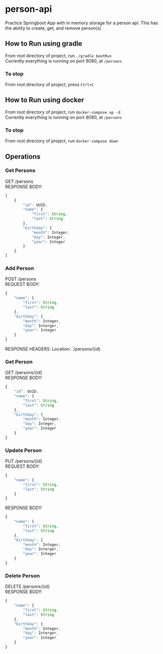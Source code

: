 # person-api

Practice Springboot App with in memory storage for a person api. This has the ability to create, get, and remove person(s).

## How to Run using gradle
From root directory of project, run `./gradle bootRun` <br />
Currently everything is running on port 8080, at `/persons`

### To stop
From root directory of project, press `Ctrl+C`

## How to Run using docker
From root directory of project, run `docker-compose up -d` <br />
Currently everything is running on port 8080, at `/persons`

### To stop
From root directory of project, run `docker-compose down`

## Operations
### Get Persons
GET /persons <br />
RESPONSE BODY:
```javascript
[
    {
        "id": UUID,
        "name": {
            "first": String,
            "last": String
        },
        "birthday": {
            "month": Integer,
            "day": Integer,
            "year": Integer
        }
    }
]
```

### Add Person
POST /persons <br />
REQUEST BODY: 
```javascript 
{ 
	"name": { 
		"first": String, 
		"last": String 
	}, 
	"birthday": { 
		"month": Integer,
		"day": Interger, 
		"year": Integer 
	}
}
```
RESPONSE HEADERS:
Location: `/persons/{id}

### Get Person
GET /persons/{id} <br />
RESPONSE BODY:
```javascript
{
	"id": UUID,
	"name": {
		"first": String,
		"last": String
	},
	"birthday": {
		"month": Integer,
		"day": Integer,
		"year": Integer
	}
}
```

### Update Person
PUT /persons/{id} <br />
REQUEST BODY: 
```javascript 
{ 
	"name": { 
		"first": String, 
		"last": String 
	}
}
```
RESPONSE BODY:
```javascript 
{ 
	"name": { 
		"first": String, 
		"last": String 
	}, 
	"birthday": { 
		"month": Integer,
		"day": Interger, 
		"year": Integer 
	}
}
```

### Delete Person
DELETE /persons/{id} <br />
RESPONSE BODY:
```javascript 
{ 
	"name": { 
		"first": String, 
		"last": String 
	}, 
	"birthday": { 
		"month": Integer,
		"day": Interger, 
		"year": Integer 
	}
}
```
